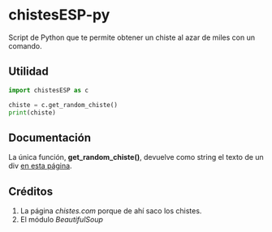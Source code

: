 ﻿# chistesESP-py
Script de Python que te permite obtener un chiste al azar de miles con un comando.

## Utilidad
```python
import chistesESP as c

chiste = c.get_random_chiste()
print(chiste)
```

## Documentación
La única función, **get_random_chiste()**, devuelve como string el texto de un div [en esta página](http://www.chistes.com/ChisteAlAzar.asp?n=3).

## Créditos
1. La página _chistes.com_ porque de ahí saco los chistes.
2. El módulo _BeautifulSoup_
